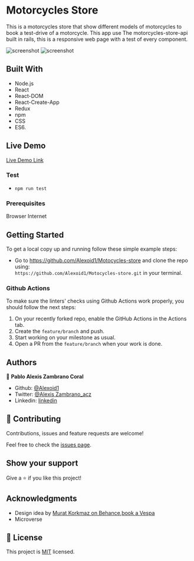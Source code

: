 # Motorcycles Store
This is a motorcycles store that show different models of motorcycles to book a test-drive of a motorcycle. This app use The motorcycles-store-api built in rails, this is a responsive web page with a test of every component.

![screenshot](./img/heroes.png)
![screenshot](./img/screen.png)


## Built With

- Node.js
- React
- React-DOM
- React-Create-App
- Redux
- npm
- CSS
- ES6.

## Live Demo
[Live Demo Link](https://super-heroess.herokuapp.com)


### Test
- `npm run test`

### Prerequisites

Browser
Internet

## Getting Started

To get a local copy up and running follow these simple example steps:

- Go to https://github.com/Alexoid1/Motocycles-store and clone the repo using: <br>
`https://github.com/Alexoid1/Motocycles-store.git` in your terminal.

### Github Actions

To make sure the linters' checks using Github Actions work properly, you should follow the next steps:

1. On your recently forked repo, enable the GitHub Actions in the Actions tab.
2. Create the `feature/branch` and push.
3. Start working on your milestone as usual.
4. Open a PR from the `feature/branch` when your work is done.


## Authors

👤 **Pablo Alexis Zambrano Coral**
- Github: [@Alexoid1](https://github.com/Alexoid1)
- Twitter: [@Alexis Zambrano_acz](https://twitter.com/pablo_acz)
- Linkedin: [linkedin](https://www.linkedin.com/in/pablo-alexis-zambrano-coral-7a614a189/)

## 🤝 Contributing

Contributions, issues and feature requests are welcome!

Feel free to check the [issues page](https://github.com/Alexoid1/Motocycles-store/issues).

## Show your support

Give a ⭐️ if you like this project!

## Acknowledgments
- Design idea by [Murat Korkmaz on Behance](https://www.behance.net/muratk),[book a Vespa](https://www.behance.net/gallery/26425031/Vespa-Responsive-Redesign)
- Microverse

## 📝 License

This project is [MIT]() licensed.

